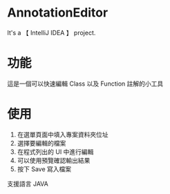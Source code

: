 # AnnotationEditor

It's a 【 IntelliJ IDEA 】 project.

# 功能
這是一個可以快速編輯 Class 以及 Function 註解的小工具

# 使用
1. 在選單頁面中填入專案資料夾位址
2. 選擇要編輯的檔案
3. 在程式列出的 UI 中進行編輯
4. 可以使用預覽確認輸出結果
5. 按下 Save 寫入檔案

支援語言 JAVA
